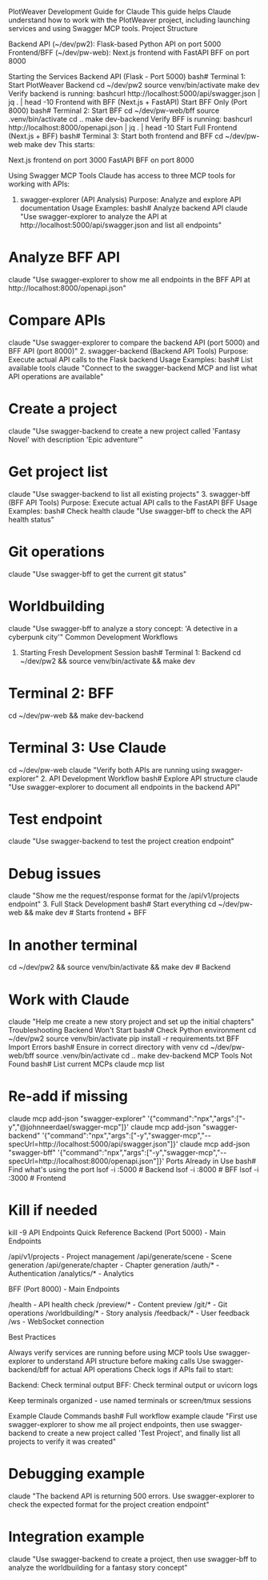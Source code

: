 PlotWeaver Development Guide for Claude
This guide helps Claude understand how to work with the PlotWeaver project, including launching services and using Swagger MCP tools.
Project Structure

Backend API (~/dev/pw2): Flask-based Python API on port 5000
Frontend/BFF (~/dev/pw-web): Next.js frontend with FastAPI BFF on port 8000

Starting the Services
Backend API (Flask - Port 5000)
bash# Terminal 1: Start PlotWeaver Backend
cd ~/dev/pw2
source venv/bin/activate
make dev
Verify backend is running:
bashcurl http://localhost:5000/api/swagger.json | jq . | head -10
Frontend with BFF (Next.js + FastAPI)
Start BFF Only (Port 8000)
bash# Terminal 2: Start BFF
cd ~/dev/pw-web/bff
source .venv/bin/activate
cd ..
make dev-backend
Verify BFF is running:
bashcurl http://localhost:8000/openapi.json | jq . | head -10
Start Full Frontend (Next.js + BFF)
bash# Terminal 3: Start both frontend and BFF
cd ~/dev/pw-web
make dev
This starts:

Next.js frontend on port 3000
FastAPI BFF on port 8000

Using Swagger MCP Tools
Claude has access to three MCP tools for working with APIs:
1. swagger-explorer (API Analysis)
Purpose: Analyze and explore API documentation
Usage Examples:
bash# Analyze backend API
claude "Use swagger-explorer to analyze the API at http://localhost:5000/api/swagger.json and list all endpoints"

# Analyze BFF API
claude "Use swagger-explorer to show me all endpoints in the BFF API at http://localhost:8000/openapi.json"

# Compare APIs
claude "Use swagger-explorer to compare the backend API (port 5000) and BFF API (port 8000)"
2. swagger-backend (Backend API Tools)
Purpose: Execute actual API calls to the Flask backend
Usage Examples:
bash# List available tools
claude "Connect to the swagger-backend MCP and list what API operations are available"

# Create a project
claude "Use swagger-backend to create a new project called 'Fantasy Novel' with description 'Epic adventure'"

# Get project list
claude "Use swagger-backend to list all existing projects"
3. swagger-bff (BFF API Tools)
Purpose: Execute actual API calls to the FastAPI BFF
Usage Examples:
bash# Check health
claude "Use swagger-bff to check the API health status"

# Git operations
claude "Use swagger-bff to get the current git status"

# Worldbuilding
claude "Use swagger-bff to analyze a story concept: 'A detective in a cyberpunk city'"
Common Development Workflows
1. Starting Fresh Development Session
bash# Terminal 1: Backend
cd ~/dev/pw2 && source venv/bin/activate && make dev

# Terminal 2: BFF
cd ~/dev/pw-web && make dev-backend

# Terminal 3: Use Claude
cd ~/dev/pw-web
claude "Verify both APIs are running using swagger-explorer"
2. API Development Workflow
bash# Explore API structure
claude "Use swagger-explorer to document all endpoints in the backend API"

# Test endpoint
claude "Use swagger-backend to test the project creation endpoint"

# Debug issues
claude "Show me the request/response format for the /api/v1/projects endpoint"
3. Full Stack Development
bash# Start everything
cd ~/dev/pw-web && make dev  # Starts frontend + BFF

# In another terminal
cd ~/dev/pw2 && source venv/bin/activate && make dev  # Backend

# Work with Claude
claude "Help me create a new story project and set up the initial chapters"
Troubleshooting
Backend Won't Start
bash# Check Python environment
cd ~/dev/pw2
source venv/bin/activate
pip install -r requirements.txt
BFF Import Errors
bash# Ensure in correct directory with venv
cd ~/dev/pw-web/bff
source .venv/bin/activate
cd ..
make dev-backend
MCP Tools Not Found
bash# List current MCPs
claude mcp list

# Re-add if missing
claude mcp add-json "swagger-explorer" '{"command":"npx","args":["-y","@johnneerdael/swagger-mcp"]}'
claude mcp add-json "swagger-backend" '{"command":"npx","args":["-y","swagger-mcp","--specUrl=http://localhost:5000/api/swagger.json"]}'
claude mcp add-json "swagger-bff" '{"command":"npx","args":["-y","swagger-mcp","--specUrl=http://localhost:8000/openapi.json"]}'
Ports Already in Use
bash# Find what's using the port
lsof -i :5000  # Backend
lsof -i :8000  # BFF
lsof -i :3000  # Frontend

# Kill if needed
kill -9 <PID>
API Endpoints Quick Reference
Backend (Port 5000) - Main Endpoints

/api/v1/projects - Project management
/api/generate/scene - Scene generation
/api/generate/chapter - Chapter generation
/auth/* - Authentication
/analytics/* - Analytics

BFF (Port 8000) - Main Endpoints

/health - API health check
/preview/* - Content preview
/git/* - Git operations
/worldbuilding/* - Story analysis
/feedback/* - User feedback
/ws - WebSocket connection

Best Practices

Always verify services are running before using MCP tools
Use swagger-explorer to understand API structure before making calls
Use swagger-backend/bff for actual API operations
Check logs if APIs fail to start:

Backend: Check terminal output
BFF: Check terminal output or uvicorn logs


Keep terminals organized - use named terminals or screen/tmux sessions

Example Claude Commands
bash# Full workflow example
claude "First use swagger-explorer to show me all project endpoints, then use swagger-backend to create a new project called 'Test Project', and finally list all projects to verify it was created"

# Debugging example
claude "The backend API is returning 500 errors. Use swagger-explorer to check the expected format for the project creation endpoint"

# Integration example
claude "Use swagger-backend to create a project, then use swagger-bff to analyze the worldbuilding for a fantasy story concept"